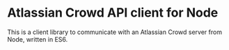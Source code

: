 # Atlassian Crowd API client for Node

This is a client library to communicate with an Atlassian Crowd server from Node, written in ES6.
